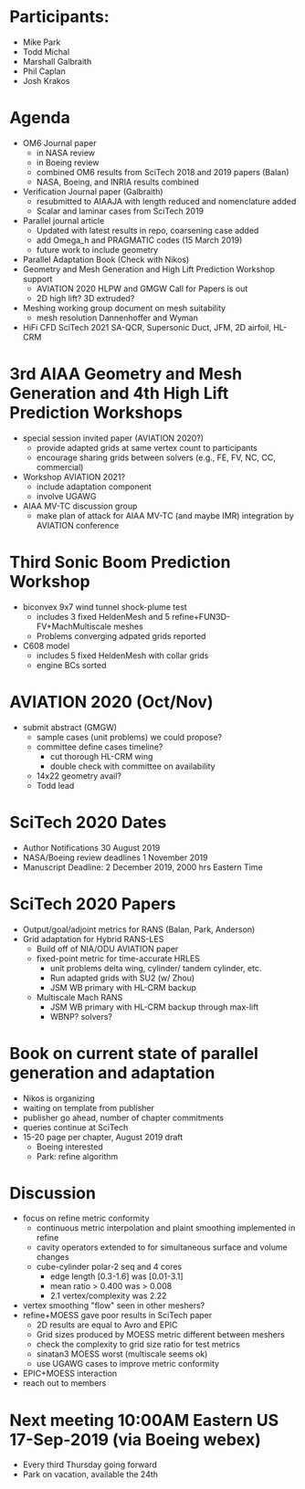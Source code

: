 
# Participants:
 - Mike Park
 - Todd Michal
 - Marshall Galbraith
 - Phil Caplan
 - Josh Krakos

# Agenda
- OM6 Journal paper
  - in NASA review
  - in Boeing review
  - combined OM6 results from SciTech 2018 and 2019 papers (Balan)
  - NASA, Boeing, and INRIA results combined
- Verification Journal paper (Galbraith)
  - resubmitted to AIAAJA with length reduced and nomenclature added
  - Scalar and laminar cases from SciTech 2019
- Parallel journal article
  - Updated with latest results in repo, coarsening case added
  - add Omega_h and PRAGMATIC codes (15 March 2019)
  - future work to include geometry
- Parallel Adaptation Book (Check with Nikos)
- Geometry and Mesh Generation and High Lift Prediction Workshop support
   - AVIATION 2020 HLPW and GMGW Call for Papers is out
   - 2D high lift? 3D extruded?
- Meshing working group document on mesh suitability
  - mesh resolution Dannenhoffer and Wyman 
- HiFi CFD SciTech 2021 SA-QCR, Supersonic Duct, JFM, 2D airfoil, HL-CRM

# 3rd AIAA Geometry and Mesh Generation and 4th High Lift Prediction Workshops
  - special session invited paper (AVIATION 2020?)  
     - provide adapted grids at same vertex count to participants
     - encourage sharing grids between solvers (e.g., FE, FV, NC, CC, commercial)
  - Workshop AVIATION 2021? 
     - include adaptation component
     - involve UGAWG
  - AIAA MV-TC discussion group
     - make plan of attack for AIAA MV-TC (and maybe IMR) integration by AVIATION conference

# Third Sonic Boom Prediction Workshop
- biconvex 9x7 wind tunnel shock-plume test
   - includes 3 fixed HeldenMesh and 5 refine+FUN3D-FV+MachMultiscale meshes 
   - Problems converging adpated grids reported
- C608 model
   - includes 5 fixed HeldenMesh with collar grids
   - engine BCs sorted

# AVIATION 2020 (Oct/Nov)
 - submit abstract (GMGW)
   - sample cases (unit problems) we could propose?
   - committee define cases timeline?
     - cut thorough HL-CRM wing
     - double check with committee on availability
   - 14x22 geometry avail?
   - Todd lead

# SciTech 2020 Dates
- Author Notifications 30 August 2019
- NASA/Boeing review deadlines 1 November 2019
- Manuscript Deadline: 2 December 2019, 2000 hrs Eastern Time 

# SciTech 2020 Papers
- Output/goal/adjoint metrics for RANS (Balan, Park, Anderson)
- Grid adaptation for Hybrid RANS-LES
  - Build off of NIA/ODU AVIATION paper
  - fixed-point metric for time-accurate HRLES
    - unit problems delta wing, cylinder/ tandem cylinder, etc.
    - Run adapted grids with SU2 (w/ Zhou)
    - JSM WB primary with HL-CRM backup
  - Multiscale Mach RANS
    - JSM WB primary with HL-CRM backup through max-lift
    - WBNP? solvers?

# Book on current state of parallel generation and adaptation
- Nikos is organizing
- waiting on template from publisher
- publisher go ahead, number of chapter commitments
- queries continue at SciTech
- 15-20 page per chapter, August 2019 draft 
  - Boeing interested
  - Park: refine algorithm

# Discussion
- focus on refine metric conformity
  - continuous metric interpolation and plaint smoothing implemented in refine
  - cavity operators extended to for simultaneous surface and volume changes
  - cube-cylinder polar-2 seq and 4 cores
    - edge length [0.3-1.6] was [0.01-3.1]
    - mean ratio > 0.400 was > 0.008
    - 2.1 vertex/complexity was 2.22
- vertex smoothing "flow" seen in other meshers?
- refine+MOESS gave poor results in SciTech paper
  - 2D results are equal to Avro and EPIC
  - Grid sizes produced by MOESS metric different between meshers
  - check the complexity to grid size ratio for test metrics
  - sinatan3 MOESS worst (multiscale seems ok)
  - use UGAWG cases to improve metric conformity
- EPIC+MOESS interaction
- reach out to members

# Next meeting 10:00AM Eastern US 17-Sep-2019 (via Boeing webex)
- Every third Thursday going forward
- Park on vacation, available the 24th

